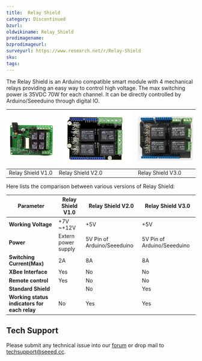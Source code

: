 ```yaml
---
title:  Relay Shield
category: Discontinued
bzurl:
oldwikiname: Relay_Shield
prodimagename:
bzprodimageurl:
surveyurl: https://www.research.net/r/Relay-Shield
sku:
tags:
---
```


The Relay Shield is an Arduino compatible smart module with 4 mechanical relays providing an easy way to control high voltage. The max switching power is 35VDC 70W for each channel. It can be directly controlled by Arduino/Seeeduino through digital IO.

|![](https://github.com/SeeedDocument/Relay-Shield/raw/master/img/RelayShield.jpg)|![](https://github.com/SeeedDocument/Relay-Shield/raw/master/img/Relayshield_01.jpg)|![](https://github.com/SeeedDocument/Relay-Shield/raw/master/img/Relay_Shield_L_v3.0.jpg)|
|-----------------|-----------------|-----------------|
|Relay Shield V1.0|Relay Shield V2.0|Relay Shield V3.0|



Here lists the comparison between various versions of Relay Shield:



|Parameter|	Relay Shield V1.0	|Relay Shield V2.0	|Relay Shield V3.0|
|---------|-------------------|-------------------|-----------------|
|**Working Voltage**	|+7V ~+12V	|+5V	|+5V|
|**Power**|	Extern power supply	|5V Pin of Arduino/Seeeduino|	5V Pin of Arduino/Seeeduino|
|**Switching Current(Max)**|	2A	|8A	|8A|
|**XBee Interface**	|Yes	|No	|No|
|**Remote control**|	Yes|	No	|No|
|**Standard Shield**||No|	Yes	|Yes|
|**Working status indicators for each relay**|	No|	Yes|	Yes|

## Tech Support
Please submit any technical issue into our [forum](http://forum.seeedstudio.com/) or drop mail to techsupport@seeed.cc. 